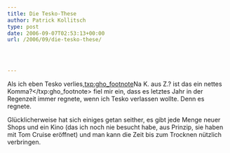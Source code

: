 ```yaml
---
title: Die Tesko-These
author: Patrick Kollitsch
type: post
date: 2006-09-07T02:53:13+00:00
url: /2006/09/die-tesko-these/




---
```

Als ich eben Tesko verlies,<txp:gho_footnote>Na K. aus Z.? ist das ein nettes Komma?</txp:gho_footnote> fiel mir ein, dass es letztes Jahr in der Regenzeit immer regnete, wenn ich Tesko verlassen wollte. Denn es regnete. 

Gl&uuml;cklicherweise hat sich einiges getan seither, es gibt jede Menge neuer Shops und ein Kino (das ich noch nie besucht habe, aus Prinzip, sie haben mit Tom Cruise er&ouml;ffnet) und man kann die Zeit bis zum Trocknen n&uuml;tzlich verbringen.